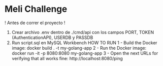 # Meli Challenge 
! Antes de correr el proyecto ! 
1. Crear archivo .env dentro de ./cmd/api con los campos PORT, TOKEN (AuthenticationAPI), USERDB y PASSDB
2. Run script.sql en MySQL Workbench
HOW TO RUN
1 - Build the Docker image:
    docker build . -t my-golang-app 
2 - Run the Docker image:
    docker run -it -p 8080:8080 my-golang-app 
3 - Open the next URLs for verifying that all works fine:
    http://localhost:8080/ping
  